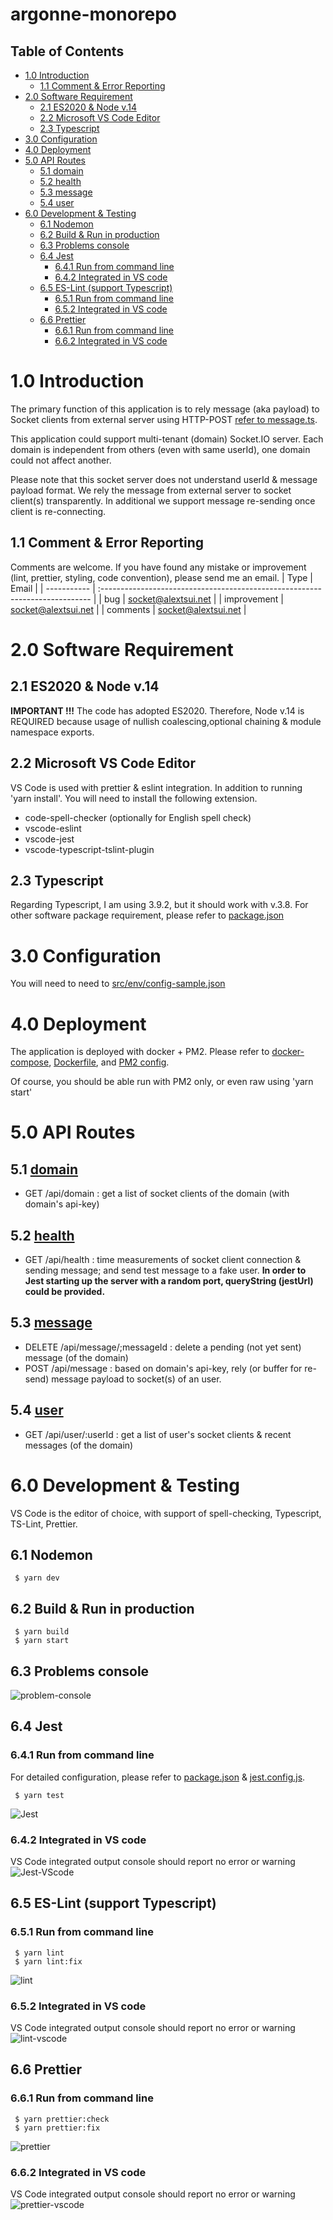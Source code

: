 # argonne-monorepo

## Table of Contents

- [1.0 Introduction](#10-introduction)
  - [1.1 Comment & Error Reporting](#11-comment--error-reporting)
- [2.0 Software Requirement](#20-software-requirement)
  - [2.1 ES2020 & Node v.14](#21-es2020--node-v14)
  - [2.2 Microsoft VS Code Editor](#22-microsoft-vs-code-editor)
  - [2.3 Typescript](#23-typescript)
- [3.0 Configuration](#30-configuration)
- [4.0 Deployment](#40-deployment)
- [5.0 API Routes](#50-api-routes)
  - [5.1 domain](#51-domain)
  - [5.2 health](#52-health)
  - [5.3 message](#53-message)
  - [5.4 user](#54-user)
- [6.0 Development & Testing](#60-development--testing)
  - [6.1 Nodemon](#61-nodemon)
  - [6.2 Build & Run in production](#62-build--run-in-production)
  - [6.3 Problems console](#63-problems-console)
  - [6.4 Jest](#64-jest)
    - [6.4.1 Run from command line](#641-run-from-command-line)
    - [6.4.2 Integrated in VS code](#642-integrated-in-vs-code)
  - [6.5 ES-Lint (support Typescript)](#65-es-lint-support-typescript)
    - [6.5.1 Run from command line](#651-run-from-command-line)
    - [6.5.2 Integrated in VS code](#652-integrated-in-vs-code)
  - [6.6 Prettier](#66-prettier)
    - [6.6.1 Run from command line](#661-run-from-command-line)
    - [6.6.2 Integrated in VS code](#662-integrated-in-vs-code)

# 1.0 Introduction

The primary function of this application is to rely message (aka payload) to Socket clients from external server using HTTP-POST [refer to message.ts](src/routes/message.ts).

This application could support multi-tenant (domain) Socket.IO server. Each domain is independent from others (even with same userId), one domain could not affect another.

Please note that this socket server does not understand userId & message payload format. We rely the message from external server to socket client(s) transparently. In additional we support message re-sending once client is re-connecting.

## 1.1 Comment & Error Reporting

Comments are welcome. If you have found any mistake or improvement (lint, prettier, styling, code convention), please send me an email.
| Type | Email |
| ----------- | :--------------------------------------------------------------------------- |
| bug | [socket@alextsui.net](mailto:socket@alextsui.net?subject=Socket-Bugs) |
| improvement | [socket@alextsui.net](mailto:socket@alextsui.net?subject=Socket-Improvement) |
| comments | [socket@alextsui.net](mailto:socket@alextsui.net?subject=Socket-Comment) |

# 2.0 Software Requirement

## 2.1 ES2020 & Node v.14

**IMPORTANT !!!** The code has adopted ES2020. Therefore, Node v.14 is REQUIRED because usage of nullish coalescing,optional chaining & module namespace exports.

## 2.2 Microsoft VS Code Editor

VS Code is used with prettier & eslint integration. In addition to running 'yarn install'. You will need to install the following extension.

- code-spell-checker (optionally for English spell check)
- vscode-eslint
- vscode-jest
- vscode-typescript-tslint-plugin

## 2.3 Typescript

Regarding Typescript, I am using 3.9.2, but it should work with v.3.8.
For other software package requirement, please refer to [package.json](package.json)

# 3.0 Configuration

You will need to need to [src/env/config-sample.json](src/env/config.json)

# 4.0 Deployment

The application is deployed with docker + PM2. Please refer to [docker-compose](docker-compose.yml), [Dockerfile](Dockerfile), and [PM2 config](pm2.config.js).

Of course, you should be able run with PM2 only, or even raw using 'yarn start'

# 5.0 API Routes

## 5.1 [domain](src/routes/domain.ts)

- GET /api/domain : get a list of socket clients of the domain (with domain's api-key)

## 5.2 [health](src/routes/health.ts)

- GET /api/health : time measurements of socket client connection & sending message; and send test message to a fake user. **In order to Jest starting up the server with a random port, queryString (jestUrl) could be provided.**

## 5.3 [message](src/routes/message.ts)

- DELETE /api/message/;messageId : delete a pending (not yet sent) message (of the domain)
- POST /api/message : based on domain's api-key, rely (or buffer for re-send) message payload to socket(s) of an user.

## 5.4 [user](src/routes/user.ts)

- GET /api/user/:userId : get a list of user's socket clients & recent messages (of the domain)

# 6.0 Development & Testing

VS Code is the editor of choice, with support of spell-checking, Typescript, TS-Lint, Prettier.

## 6.1 Nodemon

```
 $ yarn dev
```

## 6.2 Build & Run in production

```
 $ yarn build
 $ yarn start
```

## 6.3 Problems console

![problem-console](docs/problem-console.png)

## 6.4 Jest

### 6.4.1 Run from command line

For detailed configuration, please refer to [package.json](package.json) & [jest.config.js](jest.config.js).

```
 $ yarn test
```

![Jest](docs/jest-command-line.png)

### 6.4.2 Integrated in VS code

VS Code integrated output console should report no error or warning
![Jest-VScode](docs/jest-vscode.png)

## 6.5 ES-Lint (support Typescript)

### 6.5.1 Run from command line

```
 $ yarn lint
 $ yarn lint:fix
```

![lint](docs/lint-command-line.png)

### 6.5.2 Integrated in VS code

VS Code integrated output console should report no error or warning
![lint-vscode](docs/lint-vscode.png)

## 6.6 Prettier

### 6.6.1 Run from command line

```
 $ yarn prettier:check
 $ yarn prettier:fix
```

![prettier](docs/prettier-fix.png)

### 6.6.2 Integrated in VS code

VS Code integrated output console should report no error or warning
![prettier-vscode](docs/prettier-vscode.png)
